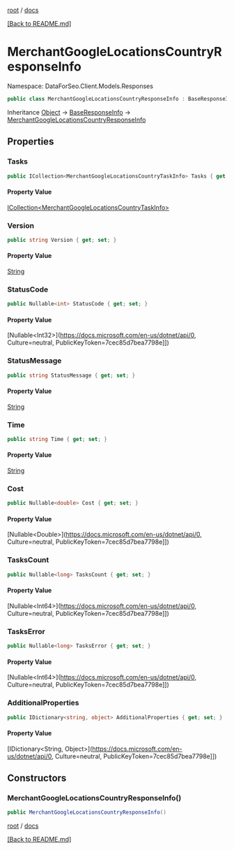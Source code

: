 [root](./../ "root") / [docs](./ "docs")

[[Back to README.md]](./../README.md "[Back to README.md]")

# MerchantGoogleLocationsCountryResponseInfo

Namespace: DataForSeo.Client.Models.Responses

```csharp
public class MerchantGoogleLocationsCountryResponseInfo : BaseResponseInfo
```

Inheritance [Object](https://docs.microsoft.com/en-us/dotnet/api/Object) → [BaseResponseInfo](./BaseResponseInfo.md) → [MerchantGoogleLocationsCountryResponseInfo](./MerchantGoogleLocationsCountryResponseInfo.md)

## Properties

### **Tasks**

```csharp
public ICollection<MerchantGoogleLocationsCountryTaskInfo> Tasks { get; set; }
```

#### Property Value

[ICollection&lt;MerchantGoogleLocationsCountryTaskInfo&gt;](./MerchantGoogleLocationsCountryTaskInfo.md)<br>

### **Version**

```csharp
public string Version { get; set; }
```

#### Property Value

[String](https://docs.microsoft.com/en-us/dotnet/api/String)<br>

### **StatusCode**

```csharp
public Nullable<int> StatusCode { get; set; }
```

#### Property Value

[Nullable&lt;Int32&gt;](https://docs.microsoft.com/en-us/dotnet/api/0, Culture=neutral, PublicKeyToken=7cec85d7bea7798e]])<br>

### **StatusMessage**

```csharp
public string StatusMessage { get; set; }
```

#### Property Value

[String](https://docs.microsoft.com/en-us/dotnet/api/String)<br>

### **Time**

```csharp
public string Time { get; set; }
```

#### Property Value

[String](https://docs.microsoft.com/en-us/dotnet/api/String)<br>

### **Cost**

```csharp
public Nullable<double> Cost { get; set; }
```

#### Property Value

[Nullable&lt;Double&gt;](https://docs.microsoft.com/en-us/dotnet/api/0, Culture=neutral, PublicKeyToken=7cec85d7bea7798e]])<br>

### **TasksCount**

```csharp
public Nullable<long> TasksCount { get; set; }
```

#### Property Value

[Nullable&lt;Int64&gt;](https://docs.microsoft.com/en-us/dotnet/api/0, Culture=neutral, PublicKeyToken=7cec85d7bea7798e]])<br>

### **TasksError**

```csharp
public Nullable<long> TasksError { get; set; }
```

#### Property Value

[Nullable&lt;Int64&gt;](https://docs.microsoft.com/en-us/dotnet/api/0, Culture=neutral, PublicKeyToken=7cec85d7bea7798e]])<br>

### **AdditionalProperties**

```csharp
public IDictionary<string, object> AdditionalProperties { get; set; }
```

#### Property Value

[IDictionary&lt;String, Object&gt;](https://docs.microsoft.com/en-us/dotnet/api/0, Culture=neutral, PublicKeyToken=7cec85d7bea7798e]])<br>

## Constructors

### **MerchantGoogleLocationsCountryResponseInfo()**

```csharp
public MerchantGoogleLocationsCountryResponseInfo()
```

[root](./../ "root") / [docs](./ "docs")

[[Back to README.md]](./../README.md "[Back to README.md]")
